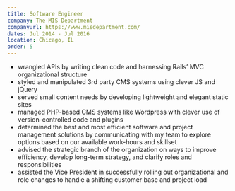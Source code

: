 ```yaml
---
title: Software Engineer
company: The MIS Department
companyurl: https://www.misdepartment.com/
dates: Jul 2014 - Jul 2016
location: Chicago, IL
order: 5
---
```

* wrangled APIs by writing clean code and harnessing Rails’ MVC organizational structure
* styled and manipulated 3rd party CMS systems using clever JS and jQuery
* served small content needs by developing lightweight and elegant static sites
* managed PHP-based CMS systems like Wordpress with clever use of version-controlled code and plugins
* determined the best and most efficient software and project management solutions by communicating with my team to explore options based on our available work-hours and skillset
* advised the strategic branch of the organization on ways to improve efficiency, develop long-term strategy, and clarify roles and responsibilities
* assisted the Vice President in successfully rolling out organizational and role changes to handle a shifting customer base and project load